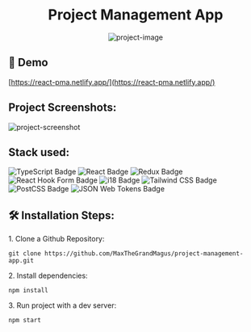 <h1 id="title" align="center">Project Management App</h1>

<p align="center"><img src="https://socialify.git.ci/MaxTheGrandMagus/project-management-app/image?description=1&amp;descriptionEditable=Custom%20Kanban%20Board%20made%20with%20react&amp;font=Inter&amp;language=1&amp;name=1&amp;owner=1&amp;pattern=Signal&amp;theme=Light" alt="project-image"></p>


<h2>🚀 Demo</h2>

[https://react-pma.netlify.app/](https://react-pma.netlify.app/)


<h2>Project Screenshots:</h2>

<img src="https://i.ibb.co/xCgxt0g/Screenshot-2022-10-30-at-21-59-23-Effetto.png" alt="project-screenshot" width="auto" height="auto/">

<h2>Stack used:</h2>

<div>
<img src="https://img.shields.io/badge/TypeScript-3178C6?logo=typescript&logoColor=fff&style=for-the-badge" alt="TypeScript Badge">
<img src="https://img.shields.io/badge/React-61DAFB?logo=react&logoColor=000&style=for-the-badge" alt="React Badge">
<img src="https://img.shields.io/badge/Redux Toolkit-764ABC?logo=redux&logoColor=fff&style=for-the-badge" alt="Redux Badge">
<img src="https://img.shields.io/badge/React%20Hook%20Form-EC5990?logo=reacthookform&logoColor=fff&style=for-the-badge" alt="React Hook Form Badge">
<img src="https://img.shields.io/badge/i18-26A69A?logo=i18next&logoColor=fff&style=for-the-badge" alt="i18 Badge">
<img src="https://img.shields.io/badge/Tailwind%20CSS-06B6D4?logo=tailwindcss&logoColor=fff&style=for-the-badge" alt="Tailwind CSS Badge">
<img src="https://img.shields.io/badge/PostCSS-DD3A0A?logo=postcss&logoColor=fff&style=for-the-badge" alt="PostCSS Badge">
<img src="https://img.shields.io/badge/JSON%20Web%20Tokens-000?logo=jsonwebtokens&logoColor=fff&style=for-the-badge" alt="JSON Web Tokens Badge">
</div>

<h2>🛠️ Installation Steps:</h2>

<p>1. Clone a Github Repository:</p>

```
git clone https://github.com/MaxTheGrandMagus/project-management-app.git
```

<p>2. Install dependencies:</p>

```
npm install
```

<p>3. Run project with a dev server:</p>

```
npm start
```
